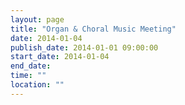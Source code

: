 ```yaml
---
layout: page
title: "Organ & Choral Music Meeting"
date: 2014-01-04
publish_date: 2014-01-01 09:00:00
start_date: 2014-01-04
end_date: 
time: ""
location: ""
---
```


